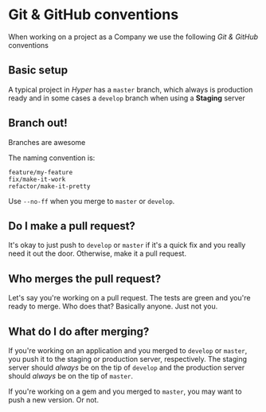 # Git & GitHub conventions

When working on a project as a Company we use the following *Git & GitHub* conventions

## Basic setup

A typical project in *Hyper* has a `master` branch, which always is production ready
and in some cases a `develop` branch when using a **Staging** server

## Branch out!

Branches are awesome

The naming convention is:

```
feature/my-feature
fix/make-it-work
refactor/make-it-pretty
```

Use `--no-ff` when you merge to `master` or `develop`.

## Do I make a pull request?

It's okay to just push to `develop` or `master` if it's a quick fix and you really need
it out the door. Otherwise, make it a pull request.

## Who merges the pull request?

Let's say you're working on a pull request. The tests are green and you're ready
to merge. Who does that? Basically anyone. Just not you.

## What do I do after merging?

If you're working on an application and you merged to `develop` or `master`, you push it to
the staging or production server, respectively. The staging server should *always* be on the
tip of `develop` and the production server should *always* be on the tip of `master`.

If you're working on a gem and you merged to `master`, you may want to push a new
version. Or not.
